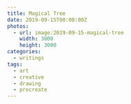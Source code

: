```yaml
---
title: Magical Tree
date: 2019-09-15T00:00:00Z
photos:
  - url: image:2019-09-15-magical-tree
    width: 3000
    height: 3000
categories:
  - writings
tags:
  - art
  - creative
  - drawing
  - procreate
---
```

